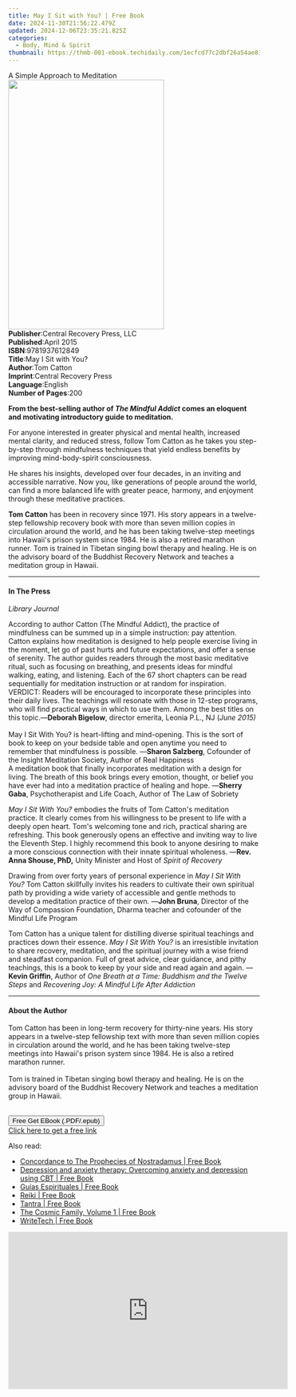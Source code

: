 ```yaml
---
title: May I Sit with You? | Free Book
date: 2024-11-30T21:56:22.479Z
updated: 2024-12-06T23:35:21.825Z
categories:
  - Body, Mind & Spirit
thumbnail: https://thmb-001-ebook.techidaily.com/1ecfcd77c2dbf26a54ae815db868e051571d755a515bff4ab00505028f7fa1c1.jpg
---
```

<main id="book-container">
  <div class="flex flex-col">
    <div class="book-brief flex-1 py-6 px-4 sm:p-6 md:py-10 md:px-8">
      <!-- brief-->
      <div class="book-brief-main">A Simple Approach to Meditation</div>
    </div>
    <div
      class="book-meta-info flex-1 grid gap-4 col-start-1 col-end-3 row-start-1 sm:mb-6 sm:grid-cols-4 lg:gap-6 lg:col-start-2 lg:row-end-6 lg:row-span-6 lg:mb-0"
    >
      <div
        class="book-meta-info-left place-content-center mt-4 p-4 text-sm leading-6 col-start-2 col-span-2 dark:text-slate-400"
      >
        <img
          class="w-full h-500 object-cover rounded-lg sm:h-255 sm:col-span-2 lg:col-span-full"
          src="https://img-001-ebook.techidaily.com/5839ee06b5441e5789ff4910cd80ec1999d01a5c94a05fda4f7a08d8951c5cd1.jpg"
          alt=""
          width="312"
          height="500"
        />
      </div>
      <div
        class="book-meta-info-right mt-2 col-start-1 row-start-2 col-span-3 self-center"
      >
        <!-- meta data  -->
        <div class="flex flex-col px-4 md:px-8">
          <div class="flex-1">
            <strong>Publisher</strong>:<span class="px-2"
              >Central Recovery Press, LLC</span
            >
          </div>
          <div class="flex-1">
            <strong>Published</strong>:<span class="px-2">April 2015</span>
          </div>
          <div class="flex-1">
            <strong>ISBN</strong>:<span class="px-2">9781937612849</span>
          </div>
          <div class="flex-1">
            <strong>Title</strong>:<span class="px-2">May I Sit with You?</span>
          </div>
          <div class="flex-1">
            <strong>Author</strong>:<span class="px-2">Tom Catton</span>
          </div>
          <div class="flex-1">
            <strong>Imprint</strong>:<span class="px-2"
              >Central Recovery Press</span
            >
          </div>
          <div class="flex-1">
            <strong>Language</strong>:<span class="px-2">English</span>
          </div>
          <div class="flex-1">
            <strong>Number of Pages</strong>:<span class="px-2">200</span>
          </div>
        </div>
      </div>
    </div>
    <div class="book-description flex-1 py-6 px-4 sm:p-6 md:py-10 md:px-8">
      <div class="book-description-main">
        <div accordion-content="" id="description">
          <p>
            <b
              >From the best-selling author of <i>The Mindful Addict </i>comes
              an eloquent and motivating introductory guide to meditation.</b
            >
          </p>
          <p>
            For anyone interested in greater physical and mental health,
            increased mental clarity, and reduced stress, follow Tom Catton as
            he takes you step-by-step through mindfulness techniques that yield
            endless benefits by improving mind-body-spirit consciousness.
          </p>
          <p>
            He shares his insights, developed over four decades, in an inviting
            and accessible narrative. Now you, like generations of people around
            the world, can find a more balanced life with greater peace,
            harmony, and enjoyment through these meditative practices.
          </p>
          <p>
            <span class="a-text-bold"><b>Tom Catton</b></span
            >&nbsp;has been in recovery since 1971. His story appears in a
            twelve-step fellowship recovery book with more than seven million
            copies in circulation around the world, and he has been taking
            twelve-step meetings into Hawaii's prison system since 1984. He is
            also a retired marathon runner. Tom is trained in Tibetan singing
            bowl therapy and healing. He is on the advisory board of the
            Buddhist Recovery Network and teaches a meditation group in Hawaii.
          </p>
        </div>
        <div class="accordion-fader"></div>
      </div>
    </div>
    <div class="book-excerpts flex-1 py-6 px-4 sm:p-6 md:py-10 md:px-8">
      <!-- excerpts-->
      <div class="book-excerpts-main">
        <hr />
        <h4 class="placeholder placeholder-heading">
          <span>In The Press</span>
        </h4>
        <p><i>Library Journal</i></p>
        <p>
          According to author Catton (The Mindful Addict), the practice of
          mindfulness can be summed up in a simple instruction: pay attention.
          Catton explains how meditation is designed to help people exercise
          living in the moment, let go of past hurts and future expectations,
          and offer a sense of serenity. The author guides readers through the
          most basic meditative ritual, such as focusing on breathing, and
          presents ideas for mindful walking, eating, and listening. Each of the
          67 short chapters can be read sequentially for meditation instruction
          or at random for inspiration.<br /><span>VERDICT:</span>&nbsp;Readers
          will be encouraged to incorporate these principles into their daily
          lives. The teachings will resonate with those in 12-step programs, who
          will find practical ways in which to use them. Among the best titles
          on this topic.—<b>Deborah Bigelow</b>, director emerita, Leonia P.L.,
          NJ (<i>June 2015)</i><br /><br />May I Sit With You?&nbsp;is
          heart-lifting and mind-opening. This is the sort of book to keep on
          your bedside table and open anytime you need to remember that
          mindfulness is possible. —<b>Sharon Salzberg</b>, Cofounder of the
          Insight Meditation Society, Author of&nbsp;Real Happiness<br />A
          meditation book that finally incorporates meditation with a design for
          living. The breath of this book brings every emotion, thought, or
          belief you have ever had into a meditation practice of healing and
          hope. —<b>Sherry Gaba</b>, Psychotherapist and Life Coach, Author
          of&nbsp;The Law of Sobriety
        </p>
        <p>
          <i>May I Sit With You? </i
          ><span
            >embodies the fruits of Tom Catton's meditation practice. It clearly
            comes from his willingness to be present to life with a deeply open
            heart. Tom's welcoming tone and rich, practical sharing are
            refreshing. This book generously opens an effective and inviting way
            to live the Eleventh Step. I highly recommend this book to anyone
            desiring to make a more conscious connection with their innate
            spiritual wholeness.&nbsp;</span
          ><span
            >—<b>Rev. Anna Shouse, PhD,</b>&nbsp;Unity Minister and Host of
            <i>Spirit of Recovery</i></span
          ><br />
        </p>
        <p>
          <span>Drawing from over forty years of personal </span
          ><span>experience</span><span>&nbsp;in </span
          ><i>May I Sit With You?</i
          ><span>&nbsp;Tom Catton skillfully invites his readers to </span
          ><span>cultivate</span
          ><span
            >&nbsp;their own spiritual path by providing a wide variety of
            accessible and gentle methods to develop a meditation practice of
            their own.&nbsp;—</span
          ><b>John Bruna</b
          ><span
            >, Director of the Way of Compassion Foundation, Dharma teacher and
            cofounder of the Mindful Life Program</span
          ><br />
        </p>
        <p>
          <span
            >Tom Catton has a unique talent for distilling diverse spiritual
            teachings and practices down their essence. </span
          ><i>May I Sit With You? </i
          ><span
            >is an irresistible invitation to share recovery, meditation, and
            the </span
          ><span>spiritual</span><span>&nbsp;journey </span><span>with</span
          ><span
            >&nbsp;a wise friend and steadfast companion. Full of great advice,
            clear guidance, and pithy teachings, this is a book to keep by your
            side and read again and again.&nbsp;—</span
          ><b>Kevin Griffin</b><span>, Author of </span
          ><i>One Breath at a Time: Buddhism and the Twelve Steps </i
          ><span>and </span><i>Recovering Joy: A Mindful Life After Addiction</i
          ><br />
        </p>
        <p></p>
      </div>
    </div>
    <div class="book-about-author flex-1 py-6 px-4 sm:p-6 md:py-10 md:px-8">
      <!-- about author-->
      <div class="book-main-author-main">
        <hr />
        <h4 class="placeholder placeholder-heading">
          <span>About the Author</span>
        </h4>
        <p>
          Tom Catton has been in long-term recovery for thirty-nine years. His
          story appears in a twelve-step fellowship text with more than seven
          million copies in circulation around the world, and he has been taking
          twelve-step meetings into Hawaii's prison system since 1984. He is
          also a retired marathon runner.<br /><br />Tom is trained in Tibetan
          singing bowl therapy and healing. He is on the advisory board of the
          Buddhist Recovery Network and teaches a meditation group in Hawaii.<br /><br />
        </p>
      </div>
    </div>
    <div class="book-free-get flex-1 py-6 px-4 sm:p-6 md:py-10 md:px-8">
      <button
        id="btn-free-get"
        class="bg-blue-500 hover:bg-blue-700 text-white font-bold py-2 px-4 rounded"
      >
        Free Get EBook (.PDF/.epub)
      </button>
      <div id="countdown-display" class="px-2 text-lg mt-2"></div>
      <a
        id="free-link"
        class="hidden bg-blue-500 hover:bg-blue-700 text-white font-bold py-2 px-4 rounded"
        href="https://www.ebooks.com/en-us/book/96417390/may-i-sit-with-you/tom-catton/"
        target="_blank"
        >Click here to get a free link</a
      >
    </div>
    <script>
      let countdownTime = 0;
      let countdownInterval = null;
      document
        .getElementById('btn-free-get')
        .addEventListener('click', startCountdown);
      function startCountdown() {
        countdownTime = new Date().getTime() + 60000 * 3;
        countdownInterval = setInterval(updateCountdown, 1000);
        document.getElementById('btn-free-get').disabled = true;
        document
          .getElementById('btn-free-get')
          .classList.add('bg-gray-500', 'cursor-not-allowed');
      }
      function updateCountdown() {
        let currentTime = new Date().getTime();
        let timeLeft = countdownTime - currentTime;
        let secondsLeft = Math.floor(timeLeft / 1000);
        document.getElementById('countdown-display').innerHTML =
          `Remaining time: ${secondsLeft} seconds.`;
        if (secondsLeft <= 0) {
          clearInterval(countdownInterval);
          document.getElementById('btn-free-get').classList.add('hidden');
          document.getElementById('free-link').classList.remove('hidden');
          document.getElementById('countdown-display').innerHTML = '';
        }
      }
    </script>
  </div>
</main>

<ins class="adsbygoogle"
      style="display:block"
      data-ad-client="ca-pub-7571918770474297"
      data-ad-slot="8358498916"
      data-ad-format="auto"
      data-full-width-responsive="true"></ins>
    

<span class="atpl-alsoreadstyle">Also read:</span>
<div><ul>
<li><a href="https://novels-ebooks.techidaily.com/210184115-9781952076138-concordance-to-the-prophecies-of-nostradamus/"><u>Concordance to The Prophecies of Nostradamus | Free Book</u></a></li>
<li><a href="https://novels-ebooks.techidaily.com/210184003-9781801152730-depression-and-anxiety-therapy-overcoming-anxiety-and-depression-using-cbt/"><u>Depression and anxiety therapy: Overcoming anxiety and depression using CBT | Free Book</u></a></li>
<li><a href="https://novels-ebooks.techidaily.com/210184033-9781761036767-guias-espirituales/"><u>Guías Espirituales | Free Book</u></a></li>
<li><a href="https://novels-ebooks.techidaily.com/210184032-9781761036798-reiki/"><u>Reiki | Free Book</u></a></li>
<li><a href="https://novels-ebooks.techidaily.com/210183932-9781945894152-tantra/"><u>Tantra | Free Book</u></a></li>
<li><a href="https://novels-ebooks.techidaily.com/210184135-9781937919085-the-cosmic-family-volume-1/"><u>The Cosmic Family, Volume 1 | Free Book</u></a></li>
<li><a href="https://novels-ebooks.techidaily.com/210184026-9780646826318-writetech/"><u>WriteTech | Free Book</u></a></li>
</ul></div>

<!-- affiliate ads begin -->
<iframe width="560" height="315" src="https://www.youtube.com/embed/58KlTPHv8dU?si=7ICagyNgrao7OkVO" title="YouTube video player" frameborder="0" allow="accelerometer; autoplay; clipboard-write; encrypted-media; gyroscope; picture-in-picture; web-share" referrerpolicy="strict-origin-when-cross-origin" allowfullscreen></iframe>
<!-- affiliate ads end -->

